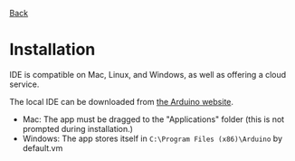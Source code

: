 [Back](index.md)
<script src="../script.js"></script>


# Installation
IDE is compatible on Mac, Linux, and Windows, as well as offering a cloud service.

The local IDE can be downloaded from [the Arduino website](https://www.arduino.cc/en/software).

- Mac: The app must be dragged to the "Applications" folder (this is not prompted during installation.)
- Windows: The app stores itself in `C:\Program Files (x86)\Arduino` by default.vm